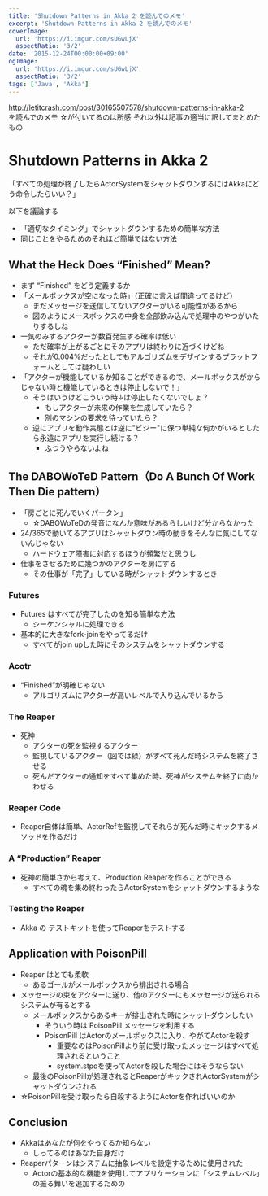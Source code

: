 ```yaml
---
title: 'Shutdown Patterns in Akka 2 を読んでのメモ'
excerpt: 'Shutdown Patterns in Akka 2 を読んでのメモ'
coverImage: 
  url: 'https://i.imgur.com/sUGwLjX'
  aspectRatio: '3/2'
date: '2015-12-24T00:00:00+09:00'
ogImage:
  url: 'https://i.imgur.com/sUGwLjX'
  aspectRatio: '3/2'
tags: ['Java', 'Akka']
---
```


http://letitcrash.com/post/30165507578/shutdown-patterns-in-akka-2  
を読んでのメモ
☆が付いてるのは所感
それ以外は記事の適当に訳してまとめたもの

# Shutdown Patterns in Akka 2

「すべての処理が終了したらActorSystemをシャットダウンするにはAkkaにどう命令したらいい？」

以下を議論する

* 「適切なタイミング」でシャットダウンするための簡単な方法
* 同じことをやるためのそれほど簡単ではない方法

## What the Heck Does “Finished” Mean?

* まず “Finished” をどう定義するか
* 「メールボックスが空になった時」（正確に言えば間違ってるけど）
    - まだメッセージを送信してないアクターがいる可能性があるから
    - 図のようにメースボックスの中身を全部飲み込んで処理中のやつがいたりするしね
* 一気のみするアクターが数百発生する確率は低い
    - ただ確率が上がるごとにそのアプリは終わりに近づくけどね
    - それが0.004%だったとしてもアルゴリズムをデザインするプラットフォームとしては疑わしい
* 「アクターが機能しているか知ることができるので、メールボックスがからじゃない時と機能しているときは停止しないで！」
    - そうはいうけどこういう時↓は停止したくないでしょ？
        + もしアクターが未来の作業を生成していたら？
        + 別のマシンの要求を待っていたら？
    - 逆にアプリを動作実態とは逆に"ビジー"に保つ単純な何かがいるとしたら永遠にアプリを実行し続ける？
        + ふつうやらないよね

## The DABOWoTeD Pattern（Do A Bunch Of Work Then Die pattern）

* 「房ごとに死んでいくパータン」
    - ☆DABOWoTeDの発音になんか意味があるらしいけど分からなかった
* 24/365で動いてるアプリはシャットダウン時の動きをそんなに気にしてないんじゃない
    - ハードウェア障害に対応するほうが頻繁だと思うし
* 仕事をさせるために幾つかのアクターを房にする
    - その仕事が「完了」している時がシャットダウンするとき

### Futures

* Futures はすべてが完了したのを知る簡単な方法
    - シーケンシャルに処理できる
* 基本的に大きなfork-joinをやってるだけ
    - すべてがjoin upした時にそのシステムをシャットダウンする

### Acotr

* “Finished”が明確じゃない
    - アルゴリズムにアクターが高いレベルで入り込んでいるから

### The Reaper

* 死神
    - アクターの死を監視するアクター
    - 監視しているアクター（図では緑）がすべて死んだ時システムを終了させる
    - 死んだアクターの通知をすべて集めた時、死神がシステムを終了に向かわせる


### Reaper Code

* Reaper自体は簡単、ActorRefを監視してそれらが死んだ時にキックするメソッドを作るだけ

### A “Production” Reaper

* 死神の簡単さから考えて、Production Reaperを作ることができる
    - すべての魂を集め終わったらActorSystemをシャットダウンするような

### Testing the Reaper

* Akka の テストキットを使ってReaperをテストする



## Application with PoisonPill

* Reaper はとても柔軟
    - あるゴールがメールボックスから排出される場合
* メッセージの束をアクターに送り、他のアクターにもメッセージが送られるシステムが有るとする
    - メールボックスからあるキーが排出された時にシャットダウンしたい
        + そういう時は PoisonPill メッセージを利用する
        + PoisonPill はActorのメールボックスに入り、やがてActorを殺す
            * 重要なのはPoisonPillより前に受け取ったメッセージはすべて処理されるということ
            * system.stpoを使ってActorを殺した場合にはそうならない
    - 最後のPoisonPillが処理されるとReaperがキックされActorSystemがシャットダウンされる
* ☆PoisonPillを受け取ったら自殺するようにActorを作ればいいのか

## Conclusion

* Akkaはあなたが何をやってるか知らない
    - しってるのはあなた自身だけ
* Reaperパターンはシステムに抽象レベルを設定するために使用された
    - Actorの基本的な機能を使用してアプリケーションに「システムレベル」の振る舞いを追加するための

